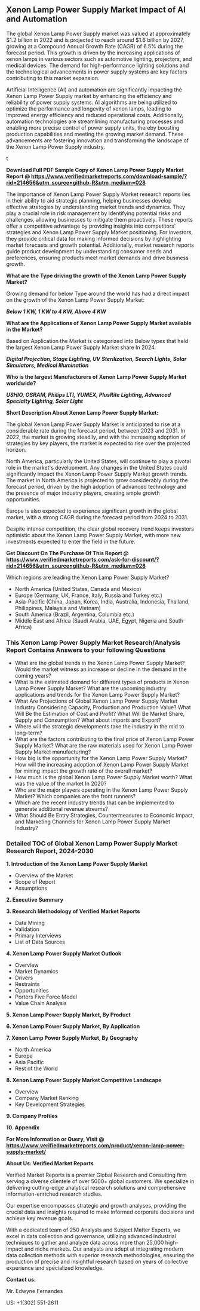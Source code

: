 <h2>Xenon Lamp Power Supply Market Impact of AI and Automation</h2><p>The global Xenon Lamp Power Supply market was valued at approximately $1.2 billion in 2022 and is projected to reach around $1.6 billion by 2027, growing at a Compound Annual Growth Rate (CAGR) of 6.5% during the forecast period. This growth is driven by the increasing applications of xenon lamps in various sectors such as automotive lighting, projectors, and medical devices. The demand for high-performance lighting solutions and the technological advancements in power supply systems are key factors contributing to this market expansion.</p><p>Artificial Intelligence (AI) and automation are significantly impacting the Xenon Lamp Power Supply market by enhancing the efficiency and reliability of power supply systems. AI algorithms are being utilized to optimize the performance and longevity of xenon lamps, leading to improved energy efficiency and reduced operational costs. Additionally, automation technologies are streamlining manufacturing processes and enabling more precise control of power supply units, thereby boosting production capabilities and meeting the growing market demand. These advancements are fostering innovation and transforming the landscape of the Xenon Lamp Power Supply industry.</p>t</p><p id="" class=""><strong>Download Full PDF Sample Copy of Xenon Lamp Power Supply Market Report @ <a href="https://www.verifiedmarketreports.com/download-sample/?rid=214656&utm_source=github-R&utm_medium=028" target="_blank">https://www.verifiedmarketreports.com/download-sample/?rid=214656&utm_source=github-R&utm_medium=028</a></strong></p><p>The importance of&nbsp;Xenon Lamp Power Supply Market research reports lies in their ability to aid strategic planning, helping businesses develop effective strategies by understanding market trends and dynamics. They play a crucial role in risk management by identifying potential risks and challenges, allowing businesses to mitigate them proactively. These reports offer a competitive advantage by providing insights into competitors' strategies and Xenon Lamp Power Supply Market positioning. For investors, they provide critical data for making informed decisions by highlighting market forecasts and growth potential. Additionally, market research reports guide product development by understanding consumer needs and preferences, ensuring products meet market demands and drive business growth.</p><p><strong>What are the&nbsp;Type driving the growth of the Xenon Lamp Power Supply Market?</strong></p><p id="" class="">Growing demand for below Type around the world has had a direct impact on the growth of the Xenon Lamp Power Supply Market:</p><em><strong>Below 1 KW, 1 KW to 4 KW, Above 4 KW</strong></em></p><strong>What are the&nbsp;Applications&nbsp;of Xenon Lamp Power Supply Market available in the Market?</strong></p><p id="" class="">Based on Application the Market is categorized into Below types that held the largest Xenon Lamp Power Supply Market share In 2024.</p><em><strong>Digital Projection, Stage Lighting, UV Sterilization, Search Lights, Solar Simulators, Medical Illumination</strong></em></p><strong>Who is the largest Manufacturers of Xenon Lamp Power Supply Market worldwide?</strong></p><p><em><strong>USHIO, OSRAM, Philips LTI, YUMEX, PlusRite Lighting, Advanced Specialty Lighting, Solar Light</strong></em></p><p id="" class=""><strong>Short Description About Xenon Lamp Power Supply Market:</strong></p><p>The global Xenon Lamp Power Supply Market is anticipated to rise at a considerable rate during the forecast period, between 2023 and 2031. In 2022, the market is growing steadily, and with the increasing adoption of strategies by key players, the market is expected to rise over the projected horizon.</p><p>North America, particularly the United States, will continue to play a pivotal role in the market's development. Any changes in the United States could significantly impact the Xenon Lamp Power Supply Market growth trends. The market in North America is projected to grow considerably during the forecast period, driven by the high adoption of advanced technology and the presence of major industry players, creating ample growth opportunities.</p><p>Europe is also expected to experience significant growth in the global market, with a strong CAGR during the forecast period from 2024 to 2031.</p><p>Despite intense competition, the clear global recovery trend keeps investors optimistic about the Xenon Lamp Power Supply Market, with more new investments expected to enter the field in the future.</p><p id="" class=""><strong>Get Discount On The Purchase Of This Report @ <a href="https://www.verifiedmarketreports.com/ask-for-discount/?rid=214656&utm_source=github-R&utm_medium=028" target="_blank">https://www.verifiedmarketreports.com/ask-for-discount/?rid=214656&utm_source=github-R&utm_medium=028</a></strong></p>Which regions are leading the Xenon Lamp Power Supply Market?</p><ul><li>North America (United States, Canada and Mexico)</li><li>Europe (Germany, UK, France, Italy, Russia and Turkey etc.)</li><li>Asia-Pacific (China, Japan, Korea, India, Australia, Indonesia, Thailand, Philippines, Malaysia and Vietnam)</li><li>South America (Brazil, Argentina, Columbia etc.)</li><li>Middle East and Africa (Saudi Arabia, UAE, Egypt, Nigeria and South Africa)</li></ul><h3 id="" class="">This Xenon Lamp Power Supply Market Research/Analysis Report Contains Answers to your following Questions</h3><ul><li>What are the global trends in the Xenon Lamp Power Supply Market? Would the market witness an increase or decline in the demand in the coming years?</li><li>What is the estimated demand for different types of products in Xenon Lamp Power Supply Market? What are the upcoming industry applications and trends for the Xenon Lamp Power Supply Market?</li><li>What Are Projections of Global Xenon Lamp Power Supply Market Industry Considering Capacity, Production and Production Value? What Will Be the Estimation of Cost and Profit? What Will Be Market Share, Supply and Consumption? What about imports and Export?</li><li>Where will the strategic developments take the industry in the mid to long-term?</li><li>What are the factors contributing to the final price of Xenon Lamp Power Supply Market? What are the raw materials used for Xenon Lamp Power Supply Market manufacturing?</li><li>How big is the opportunity for the Xenon Lamp Power Supply Market? How will the increasing adoption of Xenon Lamp Power Supply Market for mining impact the growth rate of the overall market?</li><li>How much is the global Xenon Lamp Power Supply Market worth? What was the value of the market In 2020?</li><li>Who are the major players operating in the Xenon Lamp Power Supply Market? Which companies are the front runners?</li><li>Which are the recent industry trends that can be implemented to generate additional revenue streams?</li><li>What Should Be Entry Strategies, Countermeasures to Economic Impact, and Marketing Channels for Xenon Lamp Power Supply Market Industry?</li></ul><h3 id="" class="">Detailed TOC of Global Xenon Lamp Power Supply Market Research Report, 2024-2030</h3><p id="" class=""><strong>1. Introduction of the Xenon Lamp Power Supply Market</strong></p><ul><li>Overview of the Market</li><li>Scope of Report</li><li>Assumptions</li></ul><p id="" class=""><strong>2. Executive Summary</strong></p><p id="" class=""><strong>3. Research Methodology of Verified Market Reports</strong></p><ul><li>Data Mining</li><li>Validation</li><li>Primary Interviews</li><li>List of Data Sources</li></ul><p id="" class=""><strong>4. Xenon Lamp Power Supply Market Outlook</strong></p><ul><li>Overview</li><li>Market Dynamics</li><li>Drivers</li><li>Restraints</li><li>Opportunities</li><li>Porters Five Force Model</li><li>Value Chain Analysis</li></ul><p id="" class=""><strong>5. Xenon Lamp Power Supply Market, By Product</strong></p><p id="" class=""><strong>6. Xenon Lamp Power Supply Market, By Application</strong></p><p id="" class=""><strong>7. Xenon Lamp Power Supply Market, By Geography</strong></p><ul><li>North America</li><li>Europe</li><li>Asia Pacific</li><li>Rest of the World</li></ul><p id="" class=""><strong>8. Xenon Lamp Power Supply Market Competitive Landscape</strong></p><ul><li>Overview</li><li>Company Market Ranking</li><li>Key Development Strategies</li></ul><p id="" class=""><strong>9. Company Profiles</strong></p><p id="" class=""><strong>10. Appendix</strong></p><p id="" class=""><strong>For More Information or Query, Visit @ <a href="https://www.verifiedmarketreports.com/product/xenon-lamp-power-supply-market/" target="_blank">https://www.verifiedmarketreports.com/product/xenon-lamp-power-supply-market/</a></strong></p><p id="" class=""><strong>About Us: Verified Market Reports</strong></p><p id="" class="">Verified Market Reports is a premier Global Research and Consulting firm serving a diverse clientele of over 5000+ global customers. We specialize in delivering cutting-edge analytical research solutions and comprehensive information-enriched research studies.</p><p id="" class="">Our expertise encompasses strategic and growth analyses, providing the crucial data and insights required to make informed corporate decisions and achieve key revenue goals.</p><p id="" class="">With a dedicated team of 250 Analysts and Subject Matter Experts, we excel in data collection and governance, utilizing advanced industrial techniques to gather and analyze data across more than 25,000 high-impact and niche markets. Our analysts are adept at integrating modern data collection methods with superior research methodologies, ensuring the production of precise and insightful research based on years of collective experience and specialized knowledge.</p><p id="" class=""><strong>Contact us:</strong></p><p id="" class="">Mr. Edwyne Fernandes</p><p id="" class="">US: +1(302) 551-2611</p>